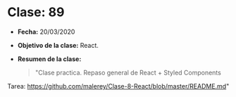# Clase: 89

- **Fecha:** 20/03/2020
- **Objetivo de la clase:** React.
- **Resumen de la clase:**

  > "Clase practica. Repaso general de React + Styled Components

Tarea: https://github.com/malerey/Clase-8-React/blob/master/README.md"